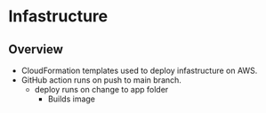 # Infastructure

## Overview

- CloudFormation templates used to deploy infastructure on AWS.
- GitHub action runs on push to main branch.
  - deploy runs on change to app folder
    - Builds image
